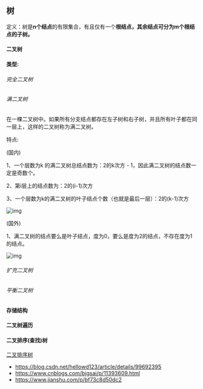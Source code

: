 ## 树

定义：树是**n个结点**的有限集合，有且仅有一个**根结点，**其余结点可分为m个根结点的**子树。**







####	二叉树

####	类型:

######	完全二叉树

######	满二叉树

在一棵二叉树中。如果所有分支结点都存在左子树和右子树，并且所有叶子都在同一层上，这样的二叉树称为满二叉树。

特点: 

(国内)

1、一个层数为k 的满二叉树总结点数为：2的k次方 - 1，因此满二叉树的结点数一定是奇数个。

2、第i层上的结点数为：2的(i-1)次方

3、一个层数为k的满二叉树的叶子结点个数（也就是最后一层）：2的(k-1)次方

![img](https://bkimg.cdn.bcebos.com/pic/2cf5e0fe9925bc31b16e97ac54df8db1cb1370d7?x-bce-process=image/watermark,image_d2F0ZXIvYmFpa2U4MA==,g_7,xp_5,yp_5/format,f_auto)

(国外)

1、满二叉树的结点要么是叶子结点，度为0，要么是度为2的结点，不存在度为1的结点。

![img](https://bkimg.cdn.bcebos.com/pic/83025aafa40f4bfbbb260360094f78f0f736180b?x-bce-process=image/resize,m_lfit,w_268,limit_1/format,f_auto)

######	扩充二叉树

######	平衡二叉树

####	存储结构

#### 二叉树遍历



####	二叉排序(查找)树

[二叉排序树](https://blog.csdn.net/qq_40693171/article/details/99699862)



- https://blog.csdn.net/hellowd123/article/details/99692395
- https://www.cnblogs.com/bigsai/p/11393609.html
- https://www.jianshu.com/p/bf73c8d50dc2